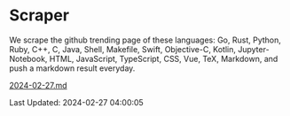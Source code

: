 # Scraper

We scrape the github trending page of these languages: Go, Rust, Python, Ruby, C++, C, Java, Shell, Makefile, Swift, Objective-C, Kotlin, Jupyter-Notebook, HTML, JavaScript, TypeScript, CSS, Vue, TeX, Markdown, and push a markdown result everyday.

[2024-02-27.md](https://github.com/yangwenmai/github-trending-backup/blob/master/2024-02-27.md)

Last Updated: 2024-02-27 04:00:05